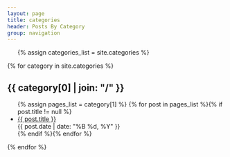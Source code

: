 ```yaml
---
layout: page
title: categories
header: Posts By Category
group: navigation
---
```

<ul class="tag_box inline">
  {% assign categories_list = site.categories %}
</ul>


{% for category in site.categories %}
  <h2 id="{{ category[0] }}-ref">{{ category[0] | join: "/" }}</h2>
  <ul>
    {% assign pages_list = category[1] %}
    {% for post in pages_list %}{% if post.title != null %}
      <li><a href="{{ site.url }}{{ post.url }}">{{ post.title }}</a><span class="entry-date"><br />
      <time datetime="{{ post.date | date_to_xmlschema }}">{{ post.date | date: "%B %d, %Y" }}</time></span></li>
    {% endif %}{% endfor %}
  </ul>
{% endfor %}
